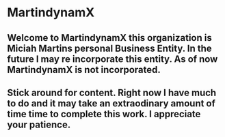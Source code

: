 # MartindynamX
## Welcome to MartindynamX this organization is Miciah Martins personal Business Entity. In the future I may re incorporate this entity. As of now MartindynamX is not incorporated. 
## Stick around for content. Right now I have much to do and it may take an extraodinary amount of time time to complete this work. I appreciate your patience. 

